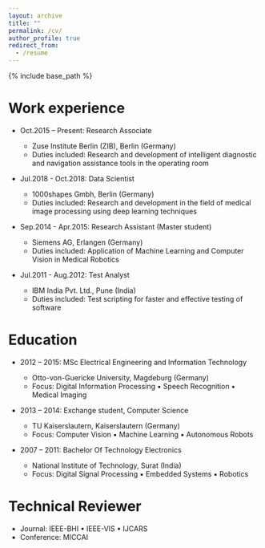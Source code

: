 ```yaml
---
layout: archive
title: ""
permalink: /cv/
author_profile: true
redirect_from:
  - /resume
---
```


{% include base_path %}

<!--
[Click to view my up-to-date Curriculum Vitae [PDF]](http://sahumanish.github.io/files/CV.pdf)
-->
<!-- <embed src="http://sahumanish.github.io/files/CV.pdf" width="650" height="1800" type='application/pdf'>  -->
<!-- <iframe src="http://sahumanish.github.io/files/CV.pdf" width="100%" height="500" frameborder="no" border="0" marginwidth="0" marginheight="0"></iframe> -->


Work experience
======
* Oct.2015 – Present: Research Associate
  * Zuse Institute Berlin (ZIB), Berlin (Germany) 
  * Duties included: Research and development of intelligent diagnostic and navigation assistance tools in the operating room

* Jul.2018 - Oct.2018: Data Scientist
  * 1000shapes Gmbh, Berlin (Germany)
  * Duties included: Research and development in the field of medical image processing using deep learning techniques
  
* Sep.2014 - Apr.2015: Research Assistant (Master student)
  * Siemens AG, Erlangen (Germany)
  * Duties included: Application of Machine Learning and Computer Vision in Medical Robotics
  
* Jul.2011 - Aug.2012: Test Analyst
  * IBM India Pvt. Ltd., Pune (India)
  * Duties included: Test scripting for faster and effective testing of software


Education
======
* 2012 – 2015: MSc Electrical Engineering and Information Technology
  * Otto-von-Guericke University, Magdeburg (Germany)  
  * Focus: Digital Information Processing ▪ Speech Recognition ▪ Medical Imaging
  
* 2013 – 2014: Exchange student, Computer Science 
  * TU Kaiserslautern, Kaiserslautern (Germany)  
  * Focus: Computer Vision ▪ Machine Learning ▪ Autonomous Robots
  
* 2007 – 2011: Bachelor Of Technology Electronics 
  * National Institute of Technology, Surat (India)   
  * Focus: Digital Signal Processing ▪ Embedded Systems ▪ Robotics

<!-- 
Conference Presentation
======
* MICCAI2020, CURAC2020, EAES2020, IPCAI2017, MICCAI-M2CAI2016
-->

Technical Reviewer
======
* Journal: IEEE-BHI ▪ IEEE-VIS ▪ IJCARS
* Conference: MICCAI
